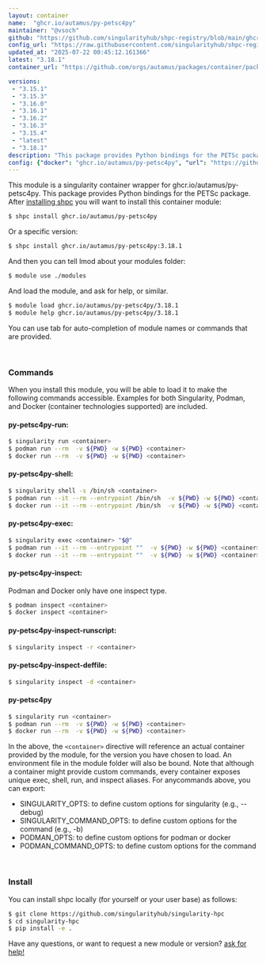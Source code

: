 ```yaml
---
layout: container
name:  "ghcr.io/autamus/py-petsc4py"
maintainer: "@vsoch"
github: "https://github.com/singularityhub/shpc-registry/blob/main/ghcr.io/autamus/py-petsc4py/container.yaml"
config_url: "https://raw.githubusercontent.com/singularityhub/shpc-registry/main/ghcr.io/autamus/py-petsc4py/container.yaml"
updated_at: "2025-07-22 00:45:12.161366"
latest: "3.18.1"
container_url: "https://github.com/orgs/autamus/packages/container/package/py-petsc4py"

versions:
 - "3.15.1"
 - "3.15.3"
 - "3.16.0"
 - "3.16.1"
 - "3.16.2"
 - "3.16.3"
 - "3.15.4"
 - "latest"
 - "3.18.1"
description: "This package provides Python bindings for the PETSc package."
config: {"docker": "ghcr.io/autamus/py-petsc4py", "url": "https://github.com/orgs/autamus/packages/container/package/py-petsc4py", "maintainer": "@vsoch", "description": "This package provides Python bindings for the PETSc package.", "latest": {"3.18.1": "sha256:28ab7a58a60c0593700a87c2650b3c4ce1d921c1f7a36c1a4bdb9398975cbb9a"}, "tags": {"3.15.1": "sha256:eb9a93ec9b97db483cf0e5a994f8c01c4ecc80c3d2e52fb6122c2416c272e243", "3.15.3": "sha256:32915ceef04da514ac620fd9f45c61cfead35fd23e0ef21de40072bbf2c98bf6", "3.16.0": "sha256:cce09490be0a51e85c2cfb892ff419214648373607b7644900fc8090aac22d88", "3.16.1": "sha256:08a755dbf04536a1803d2ae647d5c73fe7ec9b09c1fb47d5bbe69e5f287e1569", "3.16.2": "sha256:2e4c31552a93357040b21184265df445ead6f3bd7c8590bfb5308ce2f8c3029d", "3.16.3": "sha256:59588352cc80b17872945168b4ca71feb8165b08918f27959ef19a6e92e2cfc0", "3.15.4": "sha256:484d30391d9ed15b3c1505f94cf2ee1318298df0d16f9d0204c49885230f41cf", "latest": "sha256:28ab7a58a60c0593700a87c2650b3c4ce1d921c1f7a36c1a4bdb9398975cbb9a", "3.18.1": "sha256:28ab7a58a60c0593700a87c2650b3c4ce1d921c1f7a36c1a4bdb9398975cbb9a"}}
---
```


This module is a singularity container wrapper for ghcr.io/autamus/py-petsc4py.
This package provides Python bindings for the PETSc package.
After [installing shpc](#install) you will want to install this container module:


```bash
$ shpc install ghcr.io/autamus/py-petsc4py
```

Or a specific version:

```bash
$ shpc install ghcr.io/autamus/py-petsc4py:3.18.1
```

And then you can tell lmod about your modules folder:

```bash
$ module use ./modules
```

And load the module, and ask for help, or similar.

```bash
$ module load ghcr.io/autamus/py-petsc4py/3.18.1
$ module help ghcr.io/autamus/py-petsc4py/3.18.1
```

You can use tab for auto-completion of module names or commands that are provided.

<br>

### Commands

When you install this module, you will be able to load it to make the following commands accessible.
Examples for both Singularity, Podman, and Docker (container technologies supported) are included.

#### py-petsc4py-run:

```bash
$ singularity run <container>
$ podman run --rm  -v ${PWD} -w ${PWD} <container>
$ docker run --rm  -v ${PWD} -w ${PWD} <container>
```

#### py-petsc4py-shell:

```bash
$ singularity shell -s /bin/sh <container>
$ podman run --it --rm --entrypoint /bin/sh  -v ${PWD} -w ${PWD} <container>
$ docker run --it --rm --entrypoint /bin/sh  -v ${PWD} -w ${PWD} <container>
```

#### py-petsc4py-exec:

```bash
$ singularity exec <container> "$@"
$ podman run --it --rm --entrypoint ""  -v ${PWD} -w ${PWD} <container> "$@"
$ docker run --it --rm --entrypoint ""  -v ${PWD} -w ${PWD} <container> "$@"
```

#### py-petsc4py-inspect:

Podman and Docker only have one inspect type.

```bash
$ podman inspect <container>
$ docker inspect <container>
```

#### py-petsc4py-inspect-runscript:

```bash
$ singularity inspect -r <container>
```

#### py-petsc4py-inspect-deffile:

```bash
$ singularity inspect -d <container>
```



#### py-petsc4py

```bash
$ singularity run <container>
$ podman run --rm  -v ${PWD} -w ${PWD} <container>
$ docker run --rm  -v ${PWD} -w ${PWD} <container>
```


In the above, the `<container>` directive will reference an actual container provided
by the module, for the version you have chosen to load. An environment file in the
module folder will also be bound. Note that although a container
might provide custom commands, every container exposes unique exec, shell, run, and
inspect aliases. For anycommands above, you can export:

 - SINGULARITY_OPTS: to define custom options for singularity (e.g., --debug)
 - SINGULARITY_COMMAND_OPTS: to define custom options for the command (e.g., -b)
 - PODMAN_OPTS: to define custom options for podman or docker
 - PODMAN_COMMAND_OPTS: to define custom options for the command

<br>

### Install

You can install shpc locally (for yourself or your user base) as follows:

```bash
$ git clone https://github.com/singularityhub/singularity-hpc
$ cd singularity-hpc
$ pip install -e .
```

Have any questions, or want to request a new module or version? [ask for help!](https://github.com/singularityhub/singularity-hpc/issues)